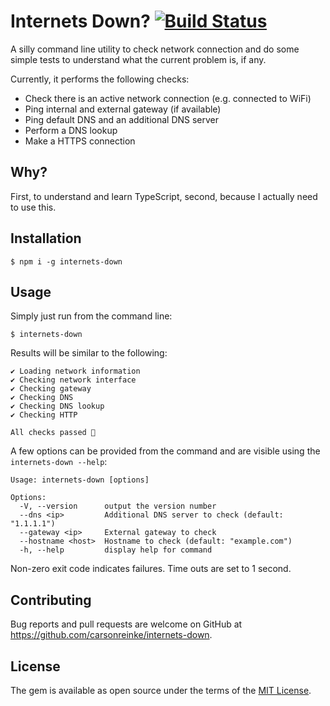 # Internets Down? [![Build Status](https://travis-ci.org/carsonreinke/internets-down.svg?branch=master)](https://travis-ci.org/carsonreinke/internets-down)

A silly command line utility to check network connection and do some simple tests to understand what the current problem is, if any.

Currently, it performs the following checks:

*  Check there is an active network connection (e.g. connected to WiFi)
*  Ping internal and external gateway (if available)
*  Ping default DNS and an additional DNS server
*  Perform a DNS lookup
*  Make a HTTPS connection

## Why?

First, to understand and learn TypeScript, second, because I actually need to use this.

## Installation

    $ npm i -g internets-down

## Usage

Simply just run from the command line: 

    $ internets-down

Results will be similar to the following:
```
✔ Loading network information
✔ Checking network interface
✔ Checking gateway
✔ Checking DNS
✔ Checking DNS lookup
✔ Checking HTTP

All checks passed 🙂
```

A few options can be provided from the command and are visible using the `internets-down --help`:
```
Usage: internets-down [options]

Options:
  -V, --version      output the version number
  --dns <ip>         Additional DNS server to check (default: "1.1.1.1")
  --gateway <ip>     External gateway to check
  --hostname <host>  Hostname to check (default: "example.com")
  -h, --help         display help for command
```

Non-zero exit code indicates failures.  Time outs are set to 1 second.

## Contributing

Bug reports and pull requests are welcome on GitHub at https://github.com/carsonreinke/internets-down.


## License

The gem is available as open source under the terms of the [MIT License](http://opensource.org/licenses/MIT).

